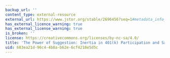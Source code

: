 ```yaml
---
backup_url: ''
content_type: external-resource
external_url: https://www.jstor.org/stable/2696456?seq=1#metadata_info_tab_contents
has_external_licence_warning: true
has_external_license_warning: true
is_broken: ''
license: https://creativecommons.org/licenses/by-nc-sa/4.0/
title: 'The Power of Suggestion: Inertia in 401(k) Participation and Savings Behavior'
uid: 683ea21d-96c4-4b8a-b62e-6cf4218e5d5c
---
```

